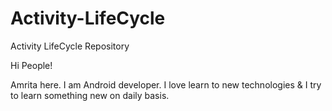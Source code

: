 # Activity-LifeCycle
Activity LifeCycle Repository 

Hi People!

Amrita here. I am Android developer. I love learn to new technologies & I try to learn something new on daily basis.
